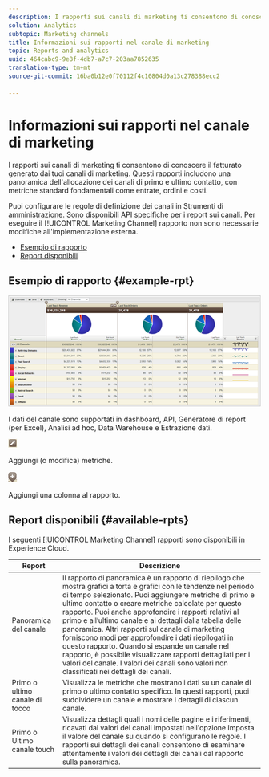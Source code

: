 ```yaml
---
description: I rapporti sui canali di marketing ti consentono di conoscere il fatturato generato dai tuoi canali di marketing. Questi rapporti includono una panoramica dell'allocazione dei canali di primo e ultimo contatto, con metriche standard fondamentali come entrate, ordini e costi.
solution: Analytics
subtopic: Marketing channels
title: Informazioni sui rapporti nel canale di marketing
topic: Reports and analytics
uuid: 464cabc9-9e8f-4db7-a7c7-203aa7852635
translation-type: tm+mt
source-git-commit: 16ba0b12e0f70112f4c10804d0a13c278388ecc2

---
```



# Informazioni sui rapporti nel canale di marketing

I rapporti sui canali di marketing ti consentono di conoscere il fatturato generato dai tuoi canali di marketing. Questi rapporti includono una panoramica dell'allocazione dei canali di primo e ultimo contatto, con metriche standard fondamentali come entrate, ordini e costi.

Puoi configurare le regole di definizione dei canali in Strumenti di amministrazione. Sono disponibili API specifiche per i report sui canali. Per eseguire il [!UICONTROL Marketing Channel] rapporto non sono necessarie modifiche all'implementazione esterna.

* [Esempio di rapporto](/help/components/c-marketing-channels/c-overview.md)
* [Report disponibili](/help/components/c-marketing-channels/c-overview.md)

## Esempio di rapporto {#example-rpt}

![](assets/overview.png)

I dati del canale sono supportati in dashboard, API, Generatore di report (per Excel), Analisi ad hoc, Data Warehouse e Estrazione dati.

![](assets/metric_edit_icon.png)

Aggiungi (o modifica) metriche.

![](assets/add_column_icon.png)

Aggiungi una colonna al rapporto.

## Report disponibili {#available-rpts}

I seguenti [!UICONTROL Marketing Channel] rapporti sono disponibili in Experience Cloud.

| Report  | Descrizione |
|--- |--- |
| Panoramica del canale | Il rapporto di panoramica è un rapporto di riepilogo che mostra grafici a torta e grafici con le tendenze nel periodo di tempo selezionato. Puoi aggiungere metriche di primo e ultimo contatto o creare metriche calcolate per questo rapporto. Puoi anche approfondire i rapporti relativi al primo e all’ultimo canale e ai dettagli dalla tabella delle panoramica. Altri rapporti sul canale di marketing forniscono modi per approfondire i dati riepilogati in questo rapporto.  Quando si espande un canale nel rapporto, è possibile visualizzare rapporti dettagliati per i valori del canale. I valori dei canali sono valori non classificati nei dettagli dei canali. |
| Primo o ultimo canale di tocco |  Visualizza le metriche che mostrano i dati su un canale di primo o ultimo contatto specifico. In questi rapporti, puoi suddividere un canale e mostrare i dettagli di ciascun canale. |
| Primo o Ultimo canale touch | Visualizza dettagli quali i nomi delle pagine e i riferimenti, ricavati dai valori dei canali impostati nell'opzione Imposta il valore del canale su quando si configurano le regole. I rapporti sui dettagli dei canali consentono di esaminare attentamente i valori dei dettagli dei canali dal rapporto sulla panoramica. |

